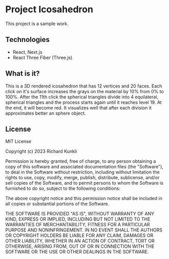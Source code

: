 # Project Icosahedron
This project is a sample work.

## Technologies
- React, Next.js
- React Three Fiber (Three.js)

## What is it?
This is a 3D rendered icosahedron that has 12 vertices and 20 faces. Each click on it's surface increases the grays on the material by 10% from 0% to 100%. After the 11th click the spherical triangles divide into 4 equilateral, spherical triangles and the process starts again until it reaches level 19. At the end, it will become red. It visualizes well that after each division it approximates better an sphere object.

## License
MIT License

Copyright (c) 2023 Richard Kunkli

Permission is hereby granted, free of charge, to any person obtaining a copy
of this software and associated documentation files (the "Software"), to deal
in the Software without restriction, including without limitation the rights
to use, copy, modify, merge, publish, distribute, sublicense, and/or sell
copies of the Software, and to permit persons to whom the Software is
furnished to do so, subject to the following conditions:

The above copyright notice and this permission notice shall be included in all
copies or substantial portions of the Software.

THE SOFTWARE IS PROVIDED "AS IS", WITHOUT WARRANTY OF ANY KIND, EXPRESS OR
IMPLIED, INCLUDING BUT NOT LIMITED TO THE WARRANTIES OF MERCHANTABILITY,
FITNESS FOR A PARTICULAR PURPOSE AND NONINFRINGEMENT. IN NO EVENT SHALL THE
AUTHORS OR COPYRIGHT HOLDERS BE LIABLE FOR ANY CLAIM, DAMAGES OR OTHER
LIABILITY, WHETHER IN AN ACTION OF CONTRACT, TORT OR OTHERWISE, ARISING FROM,
OUT OF OR IN CONNECTION WITH THE SOFTWARE OR THE USE OR OTHER DEALINGS IN THE
SOFTWARE.
